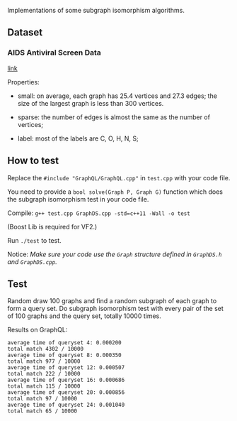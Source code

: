 Implementations of some subgraph isomorphism algorithms.

## Dataset

### AIDS Antiviral Screen Data

[link](https://wiki.nci.nih.gov/display/NCIDTPdata/AIDS+Antiviral+Screen+Data)

Properties:

- small: on average, each graph has 25.4 vertices and 27.3 edges; the size of the largest graph is less than 300 vertices.

- sparse: the number of edges is almost the same as the number of vertices;

- label: most of the labels are C, O, H, N, S;

## How to test

Replace the `#include "GraphQL/GraphQL.cpp"` in `test.cpp` with your code file.

You need to provide a `bool solve(Graph P, Graph G)` function which does the subgraph isomorphism test in your code file.

Compile: `g++ test.cpp GraphDS.cpp -std=c++11 -Wall -o test`

(Boost Lib is required for VF2.)

Run `./test` to test.

Notice: *Make sure your code use the `Graph` structure defined in `GraphDS.h` and `GraphDS.cpp`.*

## Test

Random draw 100 graphs and find a random subgraph of each graph to form a query set.
Do subgraph isomorphism test with every pair of the set of 100 graphs and the query set, totally 10000 times.

Results on GraphQL:

```
average time of queryset 4: 0.000200
total match 4302 / 10000
average time of queryset 8: 0.000350
total match 977 / 10000
average time of queryset 12: 0.000507
total match 222 / 10000
average time of queryset 16: 0.000686
total match 115 / 10000
average time of queryset 20: 0.000856
total match 97 / 10000
average time of queryset 24: 0.001040
total match 65 / 10000
```
